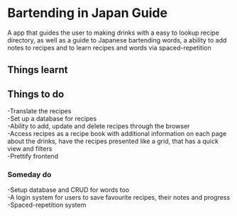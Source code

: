 # Bartending in Japan Guide  

A app that guides the user to making drinks with a easy to lookup recipe directory,
as well as a guide to Japanese bartending words, a ability to add notes to recipes
and to learn recipes and words via spaced-repetition

## Things learnt  


## Things to do  
-Translate the recipes  
-Set up a database for recipes  
-Ability to add, update and delete recipes through the browser  
-Access recipes as a recipe book with additional information on each page about
the drinks, have the recipes presented like a grid, that has a quick view and filters  
-Prettify frontend  

### Someday do  
-Setup database and CRUD for words too  
-A login system for users to save favourite recipes, their notes and progress  
-Spaced-repetition system  
